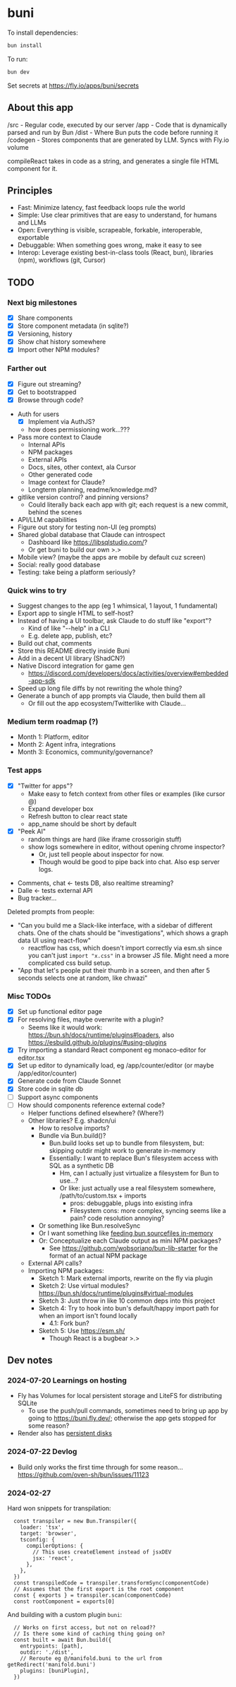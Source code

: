 # buni

To install dependencies:

```bash
bun install
```

To run:

```bash
bun dev
```

Set secrets at https://fly.io/apps/buni/secrets

## About this app

/src - Regular code, executed by our server
/app - Code that is dynamically parsed and run by Bun
/dist - Where Bun puts the code before running it
/codegen - Stores components that are generated by LLM. Syncs with Fly.io volume

compileReact takes in code as a string, and generates a single file HTML component for it.

## Principles

- Fast: Minimize latency, fast feedback loops rule the world
- Simple: Use clear primitives that are easy to understand, for humans and LLMs
- Open: Everything is visible, scrapeable, forkable, interoperable, exportable
- Debuggable: When something goes wrong, make it easy to see
- Interop: Leverage existing best-in-class tools (React, bun), libraries (npm), workflows (git, Cursor)

## TODO

### Next big milestones

- [x] Share components
- [x] Store component metadata (in sqlite?)
- [x] Versioning, history
- [x] Show chat history somewhere
- [x] Import other NPM modules?

### Farther out

- [x] Figure out streaming?
- [x] Get to bootstrapped
- [x] Browse through code?
- Auth for users
  - [x] Implement via AuthJS?
  - how does permissioning work...???
- Pass more context to Claude
  - Internal APIs
  - NPM packages
  - External APIs
  - Docs, sites, other context, ala Cursor
  - Other generated code
  - Image context for Claude?
  - Longterm planning, readme/knowledge.md?
- gitlike version control? and pinning versions?
  - Could literally back each app with git; each request is a new commit, behind the scenes
- API/LLM capabilities
- Figure out story for testing non-UI (eg prompts)
- Shared global database that Claude can introspect
  - Dashboard like https://libsqlstudio.com/?
  - Or get buni to build our own >.>
- Mobile view? (maybe the apps are mobile by default cuz screen)
- Social: really good database
- Testing: take being a platform seriously?

### Quick wins to try

- Suggest changes to the app (eg 1 whimsical, 1 layout, 1 fundamental)
- Export app to single HTML to self-host?
- Instead of having a UI toolbar, ask Claude to do stuff like "export"?
  - Kind of like "--help" in a CLI
  - E.g. delete app, publish, etc?
- Build out chat, comments
- Store this README directly inside Buni
- Add in a decent UI library (ShadCN?)
- Native Discord integration for game gen
  - https://discord.com/developers/docs/activities/overview#embedded-app-sdk
- Speed up long file diffs by not rewriting the whole thing?
- Generate a bunch of app prompts via Claude, then build them all
  - Or fill out the app ecosystem/Twitterlike with Claude...

### Medium term roadmap (?)

- Month 1: Platform, editor
- Month 2: Agent infra, integrations
- Month 3: Economics, community/governance?

### Test apps

- [x] "Twitter for apps"?
  - Make easy to fetch context from other files or examples (like cursor @)
  - Expand developer box
  - Refresh button to clear react state
  - app_name should be short by default
- [x] "Peek AI"
  - random things are hard (like iframe crossorigin stuff)
  - show logs somewhere in editor, without opening chrome inspector?
    - Or, just tell people about inspector for now.
    - Though would be good to pipe back into chat. Also esp server logs.
- Comments, chat <- tests DB, also realtime streaming?
- Dalle <- tests external API
- Bug tracker...

Deleted prompts from people:

- "Can you build me a Slack-like interface, with a sidebar of different chats. One of the chats should be "investigations", which shows a graph data UI using react-flow"
  - reactflow has css, which doesn't import correctly via esm.sh since you can't just `import "x.css"` in a browser JS file. Might need a more complicated css build setup.
- "App that let's people put their thumb in a screen, and then after 5 seconds selects one at random, like chwazi"

### Misc TODOs

- [x] Set up functional editor page
- [x] For resolving files, maybe overwrite with a plugin?
  - Seems like it would work: https://bun.sh/docs/runtime/plugins#loaders, also https://esbuild.github.io/plugins/#using-plugins
- [x] Try importing a standard React component eg monaco-editor for editor.tsx
- [x] Set up editor to dynamically load, eg /app/counter/editor (or maybe /app/editor/counter)
- [x] Generate code from Claude Sonnet
- [x] Store code in sqlite db
- [ ] Support async components
- [ ] How should components reference external code?
  - Helper functions defined elsewhere? (Where?)
  - Other libraries? E.g. shadcn/ui
    - How to resolve imports?
    - Bundle via Bun.build()?
      - Bun.build looks set up to bundle from filesystem, but: skipping outdir might work to generate in-memory
      - Essentially: I want to replace Bun's filesystem access with SQL as a synthetic DB
        - Hm, can I actually just virtualize a filesystem for Bun to use...?
        - Or like: just actually use a real filesystem somewhere, /path/to/custom.tsx + imports
          - pros: debuggable, plugs into existing infra
          - Filesystem cons: more complex, syncing seems like a pain? code resolution annoying?
    - Or something like Bun.resolveSync
    - Or I want something like [feeding bun sourcefiles in-memory](https://github.com/oven-sh/bun/issues/5145)
    - Or: Conceptualize each Claude output as mini NPM packages?
      - See https://github.com/wobsoriano/bun-lib-starter for the format of an actual NPM package
  - External API calls?
  - Importing NPM packages:
    - Sketch 1: Mark external imports, rewrite on the fly via plugin
    - Sketch 2: Use virtual modules? https://bun.sh/docs/runtime/plugins#virtual-modules
    - Sketch 3: Just throw in like 10 common deps into this project
    - Sketch 4: Try to hook into bun's default/happy import path for when an import isn't found locally
      - 4.1: Fork bun?
    - Sketch 5: Use https://esm.sh/
      - Though React is a bugbear >.>

## Dev notes

### 2024-07-20 Learnings on hosting

- Fly has Volumes for local persistent storage and LiteFS for distributing SQLite
  - To use the push/pull commands, sometimes need to bring up app by going to https://buni.fly.dev/; otherwise the app gets stopped for some reason?
- Render also has [persistent disks](https://docs.render.com/disks#magic-wormhole)

### 2024-07-22 Devlog

- Build only works the first time through for some reason... https://github.com/oven-sh/bun/issues/11123

### 2024-02-27

Hard won snippets for transpilation:

```
  const transpiler = new Bun.Transpiler({
    loader: 'tsx',
    target: 'browser',
    tsconfig: {
      compilerOptions: {
        // This uses createElement instead of jsxDEV
        jsx: 'react',
      },
    },
  })
  const transpiledCode = transpiler.transformSync(componentCode)
  // Assumes that the first export is the root component
  const { exports } = transpiler.scan(componentCode)
  const rootComponent = exports[0]
```

And building with a custom plugin `buni`:

```
  // Works on first access, but not on reload??
  // Is there some kind of caching thing going on?
  const built = await Bun.build({
    entrypoints: [path],
    outdir: './dist',
    // Reroute eg @/manifold.buni to the url from getRedirect('manifold.buni')
    plugins: [buniPlugin],
  })
```
